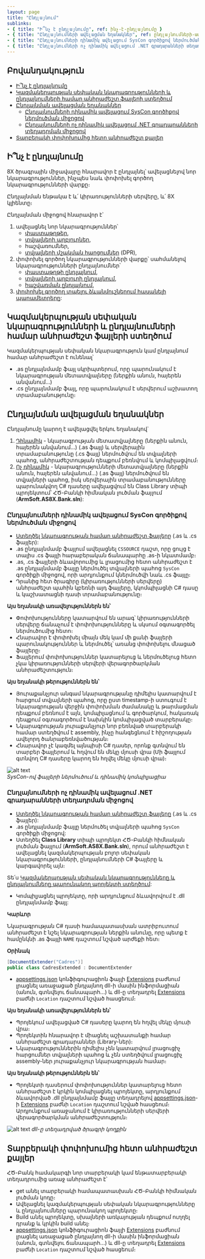 ```yaml
---
layout: page
title: "Ընդլայնում" 
sublinks:
- { title: "Ի՞նչ է ընդլայնումը", ref: ինչ-է-ընդլայնումը }
- { title: "Ընդլայնումների ավելացման եղանակներ", ref: ընդլայնումների-ավելացման-եղանակներ }
- { title: "Ընդլայնումների դինամիկ ավելացում SysCon գործիքով ներմուծման միջոցով", ref: ընդլայնումների-դինամիկ-ավելացում-syscon-գործիքով-ներմուծման-միջոցով }
- { title: "Ընդլայնումների ոչ դինամիկ ավելացում .NET գրադարանների տեղադրման միջոցով", ref: ընդլայնումների-ոչ-դինամիկ-ավելացում-net-գրադարանների-տեղադրման-միջոցով }
---
```


## Բովանդակություն

- [Ի՞նչ է ընդլայնումը](#ինչ-է-ընդլայնումը)
- [Կազմակերպության սեփական նկարագրությունների և ընդլայնումների համար անհրաժեշտ ֆայլերի ստեղծում](#կազմակերպության-սեփական-նկարագրությունների-և-ընդլայնումների-համար-անհրաժեշտ-ֆայլերի-ստեղծում)
- [Ընդլայնման ավելացման եղանակներ](#ընդլայնման-ավելացման-եղանակներ)
  - [Ընդլայնումների դինամիկ ավելացում SysCon գործիքով ներմուծման միջոցով](#ընդլայնումների-դինամիկ-ավելացում-syscon-գործիքով-ներմուծման-միջոցով)
  - [Ընդլայնումների ոչ դինամիկ ավելացում .NET գրադարանների տեղադրման միջոցով](#ընդլայնումների-ոչ-դինամիկ-ավելացում-net-գրադարանների-տեղադրման-միջոցով)
- [Տարբերակի փոփոխումից հետո անհրաժեշտ քայլեր](#տարբերակի-փոփոխումից-հետո-անհրաժեշտ-քայլեր)

## Ի՞նչ է ընդլայնումը

8X ծրագրային միջավայրը հնարավոր է ընդլայնել՝ ավելացնելով նոր նկարագրություններ, ինչպես նաև փոփոխել գործող նկարագրությունների վարքը։

Ընդլայնման ենթակա է և՛ կիրառությունների սերվերը, և՛ 8X կլիենտը։ 

Ընդլայնման միջոցով հնարավոր է՝ 
1. ավելացնել նոր նկարագրություններ՝
   * [փաստաթղթեր](../extensions/definitions/document_new_guide.md),
   * [տվյալների աղբյուրներ](../extensions/definitions/ds_new_guide.md),
   * հաշվառումներ,
   * [տվյալների մշակման հարցումներ](../extensions/definitions/dpr_new_guide.md) (DPR), 
2. փոփոխել գործող նկարագրությունների վարքը՝ սահմանելով նկարագրությունների ընդլայնումներ՝
   * [փաստաթղթի ընդլայնում](../extensions/definitions/document_extender_guide.md),
   * [տվյալների աղբյուրի ընդլայնում](../extensions/definitions/ds_extender_guide.md),
   * [հաշվառման ընդլայնում](../extensions/definitions/acc_extender_guide.md),
3. [փոփոխել գործող տպելու ձևանմուշներում հասանելի պարամետրերը](../extensions/definitions/template_substitution_guide.md): 

## Կազմակերպության սեփական նկարագրությունների և ընդլայնումների համար անհրաժեշտ ֆայլերի ստեղծում

Կազմակերպության սեփական նկարագրություն կամ ընդլայնում համար անհրաժեշտ է ունենալ՝
* .as ընդլայնմամբ ֆայլ սկրիպտերում, որը պարունակում է նկարագրության մետատվյալները (ներքին անուն, հայերեն անվանում․․․) 
* .cs ընդլայնմամբ ֆայլ, որը պարունակում է սերվերում աշխատող տրամաբանությունը։

## Ընդլայնման ավելացման եղանակներ

Ընդլայնումը կարող է ավելացվել երկու եղանակով`
1. [Դինամիկ](#ընդլայնումների-դինամիկ-ավելացում-syscon-գործիքով-ներմուծման-միջոցով) - նկարագրության մետատվյալները (ներքին անուն, հայերեն անվանում․․․) (.as ֆայլ) և սերվերային տրամաբանությունը (.cs ֆայլ) ներմուծվում են տվյալների պահոց, անհրաժեշտության դեպքում բեռնվում և կոմպիլացվում։
2. [Ոչ դինամիկ](#ընդլայնումների-ոչ-դինամիկ-ավելացում-net-գրադարանների-տեղադրման-միջոցով) - նկարագրությունների մետատվյալները (ներքին անուն, հայերեն անվանում․․․) (.as ֆայլ) ներմուծվում են տվյալների պահոց, իսկ սերվերային տրամաբանությունները պարունակվող C# դասերը ավելացվում են Class Library տիպի պրոյեկտում՝ ՀԾ-Բանկի հիմնական լուծման ֆայլում (**ArmSoft.AS8X.Bank.sln**):

### Ընդլայնումների դինամիկ ավելացում SysCon գործիքով ներմուծման միջոցով

* [Ստեղծել նկարագրության համար անհրաժեշտ ֆայլերը](#կազմակերպության-սեփական-նկարագրությունների-և-ընդլայնումների-համար-անհրաժեշտ-ֆայլերի-ստեղծում) (.as և .cs ֆայլեր): 
* .as ընդլայնմամբ ֆայլում ավելացնել `CSSOURCE` դաշտ, որը ցույց է տալիս .cs ֆայլի հարաբերական ճանապարհը .as-ի նկատմամբ։ 
* .as, .cs ֆայլերի ձևավորումից և լրացումից հետո անհրաժեշտ է .as ընդլայնմամբ ֆայլը ներմուծել տվյալների պահոց `SysCon` գործիքի միջոցով, որի արդյունքում կներմուծվի նաև .cs ֆայլը։
* Դրանից հետ ծրագիրը (կիրառությունների սերվերը) անհրաժեշտ պահին կբեռնի այդ ֆայլերը, կկոմպիլացնի C# դասը և կաշխատացնի դասի տրամաբանությունը։

**Այս եղանակի առավելություններն են՝**
* Փոփոխությունները կատարվում են արագ՝ կիրառությունների սերվերը ճանաչում է փոփոխությունները և սկսում օգտագործել ներմուծումից հետո։
* Հնարավոր է փոփոխել միայն մեկ կամ մի քանի ֆայլերի պարունակություններ և ներմուծել՝ առանց փոփոխելու մնացած ֆայլերը։
* Ֆայլերում փոփոխություններ կատարելուց և ներմուծելուց հետո չկա կիրառությունների սերվերի վերագործարկման անհրաժեշտություն։

**Այս եղանակի թերություններն են՝**
* Յուրաքանչյուր անգամ նկարագրությանը դիմելիս կատարվում է հարցում տվյալների պահոց, որը ըստ timestamp-ի ստուգում է նկարագրության վերջին փոփոխման ժամանակը և թարմացման դեպքում բեռնում է այն, կոմպիլացնում և գործարկում, հակառակ դեպքում օգտագործում է նախկին կոմպիլացված տարբերակը։
* Նկարագրության յուրաքանչյուր նոր բեռնված տարբերակի համար ստեղծվում է assembly, ինչը հանգեցնում է հիշողության ավելորդ ծանրաբեռնվածության։
* Հնարավոր չէ կազմել այնպիսի C# դասեր, որոնք գտնվում են տարբեր ֆայլերում և հղվում են մեկը մյուսի վրա (Մի ֆայլում գտնվող C# դասերը կարող են հղվել մեկը մյուսի վրա)։

![alt text](extension_script.png)  
*SysCon-ով ֆայլերի ներմուծում և դինամիկ կոմպիլյացիա*

### Ընդլայնումների ոչ դինամիկ ավելացում .NET գրադարանների տեղադրման միջոցով

* [Ստեղծել նկարագրության համար անհրաժեշտ ֆայլերը](#կազմակերպության-սեփական-նկարագրությունների-և-ընդլայնումների-համար-անհրաժեշտ-ֆայլերի-ստեղծում) (.as և .cs ֆայլեր): 
* .as ընդլայնմամբ ֆայլը ներմուծել տվյալների պահոց `SysCon` գործիքի միջոցով:
* Ստեղծել **Class Library** տիպի պրոյեկտ ՀԾ-Բանկի հիմնական լուծման ֆայլում (**ArmSoft.AS8X.Bank.sln**), որում անհրաժեշտ է ավելացնել կազմակերպության բոլոր սեփական նկարագրությունների, ընդլայնումների C# ֆայլերը և կարգավորել այն։

Տե՛ս [Կազմակերպության սեփական նկարագրությունները և ընդլայնումները պարունակող պրոյեկտի ստեղծում](../project/customer_specific_extensions_project.md):
* Կոմպիլյացնել պրոյեկտը, որի արդյունքում ձևավորվում է .dll ընդլայնմամբ ֆայլ:

**Կարևոր**

Նկարագրության C# դասի համապատասխան ատրիբուտում անհրաժեշտ է նշել նկարագրության ներքին անունը, որը պետք է համընկնի .as ֆայլի `NAME` դաշտում նշված արժեքի հետ։ 

**Օրինակ**
```c#
[DocumentExtender("Cadres")]
public class CadresExtended : DocumentExtender
```

* [appsettings.json](../project/appsettings_json.md) կոնֆիգուրացիոն ֆայլի [Extensions](../project/appsettings_json.md#extensions) բաժնում լրացնել առաջացած ընդլայնող dll-ի մասին ինֆորմացիան (անուն, գտնվելու ճանապարհ...) և dll-ը տեղադրել [Extensions](../project/appsettings_json.md#extensions) բաժնի `Location` դաշտում նշված հասցեում։

**Այս եղանակի առավելություններն են՝**
* Պրոյեկում ավելացված C# դասերը կարող են հղվել մեկը մյուսի վրա։
* Պրոյեկտին հնարավոր է միացնել աշխատանքի համար անհրաժեշտ գրադարաններ (Library-ներ)։
* Նկարագրություններին դիմելիս չեն կատարվում լրացուցիչ հարցումներ տվյալների պահոց և չեն ստեղծվում լրացուցիչ assembly-ներ յուրաքանչյուր նկարագրության համար։

**Այս եղանակի թերություններն են՝**
* Պրոյեկտի դասերում փոփոխություններ կատարելուց հետո անհրաժեշտ է կրկին կոմպիլացնել պրոյեկտը, արդյունքում ձևավորված .dll ընդլայնմամբ ֆայլը տեղադրելով [appsettings.json](../project/appsettings_json.md)-ի [Extensions](../project/appsettings_json.md#extensions) բաժնի `Location` դաշտում նշված հասցեում։ Արդյունքում առաջանում է կիրառությունների սերվերի վերագործարկման անհրաժեշտություն։

![alt text](extension_assembly.png)
*dll-ը տեղադրված ծրագրի կողքին*

## Տարբերակի փոփոխումից հետո անհրաժեշտ քայլեր

ՀԾ-Բանկ համակարգի նոր տարբերակի կամ ենթատարբերակի տեղադրումից առաջ անհրաժեշտ է՝
* get անել տարբերակի համապատասխան ՀԾ-Բանկի հիմնական լուծման կոդը։
* Ավելացնել կազմակերպության սեփական նկարագրությունները և ընդլայնումները պարունակող պրոյեկտը։
* Build անել պրոյեկտը, սխալների առկայության դեպքում ուղղել դրանք և կրկին build անել։
* [appsettings.json](../project/appsettings_json.md) կոնֆիգուրացիոն ֆայլի [Extensions](../project/appsettings_json.md#extensions) բաժնում լրացնել առաջացած ընդլայնող dll-ի մասին ինֆորմացիան (անուն, գտնվելու ճանապարհ...) և dll-ը տեղադրել [Extensions](../project/appsettings_json.md#extensions) բաժնի `Location` դաշտում նշված հասցեում։
